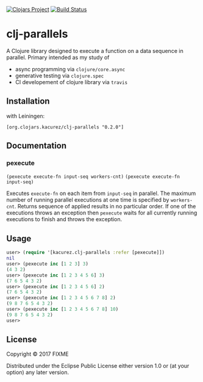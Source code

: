 [![Clojars Project](https://img.shields.io/clojars/v/org.clojars.kacurez/clj-parallels.svg)](https://clojars.org/org.clojars.kacurez/clj-parallels)
[![Build Status](https://travis-ci.org/kacurez/clj-parallels.svg?branch=master)](https://travis-ci.org/kacurez/clj-parallels)

# clj-parallels

A Clojure library designed to execute a function on a data sequence in parallel. Primary intended as my study of
- async programming via `clojure/core.async`
- generative testing via `clojure.spec`
- CI developement of clojure library via `travis`

## Installation
with Leiningen:
```
[org.clojars.kacurez/clj-parallels "0.2.0"]
```

## Documentation

### pexecute
`(pexecute execute-fn input-seq workers-cnt)` `(pexecute execute-fn input-seq)`

Executes `execute-fn` on each item from `input-seq` in parallel. The maximum number of running parallel executions at one time is specified by `workers-cnt`. Returns sequence of applied results in no particular order. If one of the executions throws an exception then `pexecute` waits for all currently running executions to finish and throws the exception.



## Usage

```clojure
user> (require '[kacurez.clj-parallels :refer [pexecute]])
nil
user> (pexecute inc [1 2 3] 3)
(4 3 2)
user> (pexecute inc [1 2 3 4 5 6] 3)
(7 6 5 4 3 2)
user> (pexecute inc [1 2 3 4 5 6] 2)
(7 6 5 4 3 2)
user> (pexecute inc [1 2 3 4 5 6 7 8] 2)
(9 8 7 6 5 4 3 2)
user> (pexecute inc [1 2 3 4 5 6 7 8] 10)
(9 8 7 6 5 4 3 2)
user>
```

## License

Copyright © 2017 FIXME

Distributed under the Eclipse Public License either version 1.0 or (at
your option) any later version.
